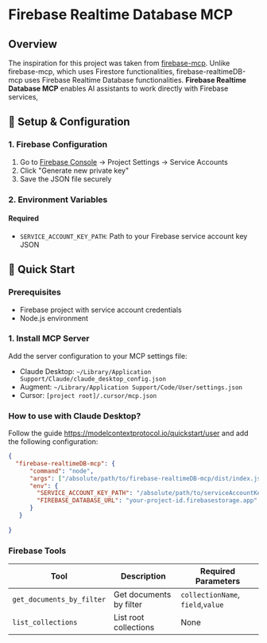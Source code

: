 # Firebase Realtime Database MCP

## Overview
The inspiration for this project was taken from [firebase-mcp](https://github.com/gannonh/firebase-mcp). Unlike firebase-mcp, which uses Firestore functionalities, firebase-realtimeDB-mcp uses Firebase Realtime Database functionalities.
**Firebase Realtime Database MCP** enables AI assistants to work directly with Firebase services,

## 🔧 Setup & Configuration

### 1. Firebase Configuration

1. Go to [Firebase Console](https://console.firebase.google.com) → Project Settings → Service Accounts
2. Click "Generate new private key"
3. Save the JSON file securely

### 2. Environment Variables

#### Required
- `SERVICE_ACCOUNT_KEY_PATH`: Path to your Firebase service account key JSON


## 🚀 Quick Start

### Prerequisites
- Firebase project with service account credentials
- Node.js environment

### 1. Install MCP Server

Add the server configuration to your MCP settings file:

- Claude Desktop: `~/Library/Application Support/Claude/claude_desktop_config.json`
- Augment: `~/Library/Application Support/Code/User/settings.json`
- Cursor: `[project root]/.cursor/mcp.json`

### How to use with Claude Desktop?

Follow the guide https://modelcontextprotocol.io/quickstart/user and add the following configuration:

```json
{
  "firebase-realtimeDB-mcp": {
      "command": "node",
      "args": ["/absolute/path/to/firebase-realtimeDB-mcp/dist/index.js"],
      "env": {
        "SERVICE_ACCOUNT_KEY_PATH": "/absolute/path/to/serviceAccountKey.json",
        "FIREBASE_DATABASE_URL": "your-project-id.firebasestorage.app"
      }
   }
  
}
```


### Firebase Tools

| Tool                               | Description                    | Required Parameters              |
| ---------------------------------- | ------------------------------ | ---------------------------------|
| `get_documents_by_filter`          | Get documents by filter        | `collectionName`, `field`,`value`|
| `list_collections`                 | List root collections          | None                             |